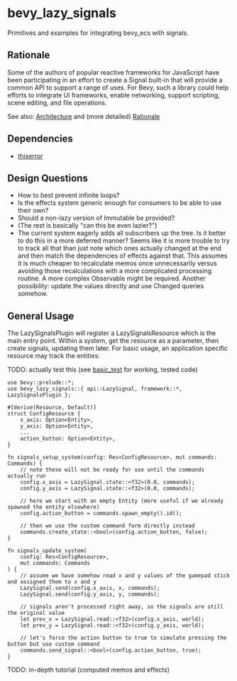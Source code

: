 # bevy_lazy_signals

Primitives and examples for integrating bevy_ecs with signals.

## Rationale

Some of the authors of popular reactive frameworks for JavaScript have been participating in an
effort to create a Signal built-in that will provide a common API to support a range of uses.
For Bevy, such a library could help efforts to integrate UI frameworks, enable networking, support
scripting, scene editing, and file operations.

See also: [Architecture](architecture.md) and (more detailed) [Rationale](rationale.md)

## Dependencies

- [thiserror](https://github.com/dtolnay/thiserror)

## Design Questions

- How to best prevent infinite loops?
- Is the effects system generic enough for consumers to be able to use their own?
- Should a non-lazy version of Immutable be provided?
- (The rest is basically "can this be even lazier?")
- The current system eagerly adds all subscribers up the tree. Is it better to do this in a more
  deferred manner? Seems like it is more trouble to try to track all that than just note which ones
  actually changed at the end and then match the dependencies of effects against that. This assumes
  it is much cheaper to recalculate memos once unnecessarily versus avoiding those recalculations
  with a more complicated processing routine. A more complex Observable might be required.
  Another possibility: update the values directly and use Changed queries somehow.

## General Usage

The LazySignalsPlugin will register a LazySignalsResource which is the main entry point.
Within a system, get the resource as a parameter, then create signals, updating them later.
For basic usage, an application specific resource may track the entities:

TODO: actually test this (see [basic_test](examples/basic_test.rs) for working, tested code)

```
use bevy::prelude::*;
use bevy_lazy_signals::{ api::LazySignal, framework::*, LazySignalsPlugin };

#[derive(Resource, Default)]
struct ConfigResource {
    x_axis: Option<Entity>,
    y_axis: Option<Entity>,
    ...
    action_button: Option<Entity>,
}

fn signals_setup_system(config: Res<ConfigResource>, mut commands: Commands) {
    // note these will not be ready for use until the commands actually run
    config.x_axis = LazySignal.state::<f32>(0.0, commands);
    config.y_axis = LazySignal.state::<f32>(0.0, commands);

    // here we start with an empty Entity (more useful if we already spawned the entity elsewhere)
    config.action_button = commands.spawn_empty().id();

    // then we use the custom command form directly instead
    commands.create_state::<bool>(config.action_button, false);
}

fn signals_update_system(
    config: Res<ConfigResource>,
    mut commands: Commands
) {
    // assume we have somehow read x and y values of the gamepad stick and assigned them to x and y
    LazySignal.send(config.x_axis, x, commands);
    LazySignal.send(config.y_axis, y, commands);

    // signals aren't processed right away, so the signals are still the original value
    let prev_x = LazySignal.read::<f32>(config.x_axis, world);
    let prev_y = LazySignal.read::<f32>(config.y_axis, world);

    // let's force the action button to true to simulate pressing the button but use custom command
    commands.send_signal::<bool>(config.action_button, true);
}
```

TODO: in-depth tutorial (computed memos and effects)
